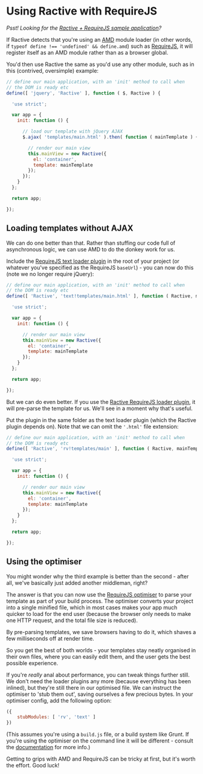 # Using Ractive with RequireJS

*Psst! Looking for the [Ractive + RequireJS sample application](https://github.com/RactiveJS/requirejs-ractive/tree/master/sample)?*

If Ractive detects that you're using an [AMD](https://github.com/amdjs/amdjs-api/wiki/AMD) module loader (in other words, if `typeof define !== 'undefined' && define.amd`) such as [RequireJS](http://requirejs.org/), it will register itself as an AMD module rather than as a browser global.

You'd then use Ractive the same as you'd use any other module, such as in this (contrived, oversimple) example:

```js
// define our main application, with an 'init' method to call when
// the DOM is ready etc
define([ 'jquery', 'Ractive' ], function ( $, Ractive ) {

  'use strict';

  var app = {
    init: function () {

      // load our template with jQuery AJAX
      $.ajax( 'templates/main.html' ).then( function ( mainTemplate ) {

        // render our main view
        this.mainView = new Ractive({
          el: 'container',
          template: mainTemplate
        });
      });
    }
  };

  return app;

});
```

## Loading templates without AJAX

We can do one better than that. Rather than stuffing our code full of asynchronous logic, we can use AMD to do the donkey work for us.

Include the [RequireJS text loader plugin](https://github.com/requirejs/text) in the root of your project (or whatever you've specified as the RequireJS `baseUrl`) - you can now do this (note we no longer require jQuery):

```js
// define our main application, with an 'init' method to call when
// the DOM is ready etc
define([ 'Ractive', 'text!templates/main.html' ], function ( Ractive, mainTemplate ) {

  'use strict';

  var app = {
    init: function () {

      // render our main view
      this.mainView = new Ractive({
        el: 'container',
        template: mainTemplate
      });
    }
  };

  return app;

});
```

But we can do even better. If you use the [Ractive RequireJS loader plugin](https://github.com/RactiveJS/require-ractive-plugin), it will pre-parse the template for us. We'll see in a moment why that's useful.

Put the plugin in the same folder as the text loader plugin (which the Ractive plugin depends on). Note that we can omit the `'.html'` file extension:

```js
// define our main application, with an 'init' method to call when
// the DOM is ready etc
define([ 'Ractive', 'rv!templates/main' ], function ( Ractive, mainTemplate ) {

  'use strict';

  var app = {
    init: function () {

      // render our main view
      this.mainView = new Ractive({
        el: 'container',
        template: mainTemplate
      });
    }
  };

  return app;

});
```


## Using the optimiser

You might wonder why the third example is better than the second - after all, we've basically just added another middleman, right?

The answer is that you can now use the [RequireJS optimiser](http://requirejs.org/docs/optimization.html) to parse your template as part of your build process. The optimiser converts your project into a single minified file, which in most cases makes your app much quicker to load for the end user (because the browser only needs to make one HTTP request, and the total file size is reduced).

By pre-parsing templates, we save browsers having to do it, which shaves a few milliseconds off at render time.

So you get the best of both worlds - your templates stay neatly organised in their own files, where you can easily edit them, and the user gets the best possible experience.

If you're *really* anal about performance, you can tweak things further still. We don't need the loader plugins any more (because everything has been inlined), but they're still there in our optimised file. We can instruct the optimiser to 'stub them out', saving ourselves a few precious bytes. In your optimiser config, add the following option:

```js
({
    stubModules: [ 'rv', 'text' ]
})
```

(This assumes you're using a `build.js` file, or a build system like Grunt. If you're using the optimiser on the command line it will be different - consult the [documentation](http://requirejs.org/docs/optimization.html) for more info.)

Getting to grips with AMD and RequireJS can be tricky at first, but it's worth the effort. Good luck!
